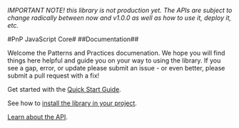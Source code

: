*IMPORTANT NOTE! this library is not  production yet.  The APIs are subject to change radically between now and v1.0.0 as well as how to use it, deploy it, etc.*

#PnP JavaScript Core#
##Documentation##

Welcome the Patterns and Practices documenation. We hope you will find things here helpful and guide you on your way to using the library.
If you see a gap, error, or update please submit an issue - or even better, please submit a pull request with a fix!

Get started with the [Quick Start Guide](getting-started.md).

See how to [install the library in your project](getpnp.md).

[Learn about the API](api/readme.md).